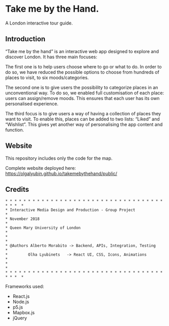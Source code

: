 # Take me by the Hand.

A London interactive tour guide.


## Introduction 

“Take me by the hand” is an interactive web app designed to explore and discover London. 
It has three main focuses: 

The first one is to help users choose where to go or what to do. In order to do so, we have reduced the possible options to choose from hundreds of places to visit, to six moods/categories. 

The second one is to give users the possibility to categorize places in an unconventional way. To do so, we enabled full customisation of each place: users can assign/remove moods. This ensures that each user has its own personalised experience.

The third focus is to give users a way of having a collection of places they want to visit. To enable this, places can be added to two lists: “Liked” and “Wishlist”. This gives yet another way of personalising the app content and function.

## Website

This repository includes only the code for the map.

Complete website deployed here: https://olgalyubin.github.io/takemebythehand/public/

## Credits

```
* * * * * * * * * * * * * * * * * * * * * * * * * * * * * * * * * * * * * *  *
* Interactive Media Design and Production - Group Project                    *
* November 2018                                                              *
* Queen Mary University of London                                            *
*                                                                            *
* @Authors Alberto Morabito -> Backend, APIs, Integration, Testing           *
*         Olha Lyubinets   -> React UI, CSS, Icons, Animations               *
*                                                                            *
* * * * * * * * * * * * * * * * * * * * * * * * * * * * * * * * * * * * * *  *
```

Frameworks used:
* React.js
* Node.js
* p5.js
* Mapbox.js
* jQuery
